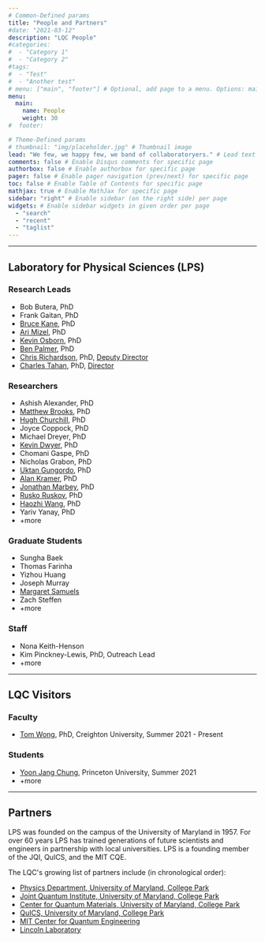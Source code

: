 ```yaml
---
# Common-Defined params
title: "People and Partners"
#date: "2021-03-12"
description: "LQC People"
#categories:
#  - "Category 1"
#  - "Category 2"
#tags:
#  - "Test"
#  - "Another test"
# menu: ["main", "footer"] # Optional, add page to a menu. Options: main, side, footer
menu:
  main:
    name: People
    weight: 30
#  footer:

# Theme-Defined params
# thumbnail: "img/placeholder.jpg" # Thumbnail image
lead: "We few, we happy few, we band of collaboratoryers." # Lead text
comments: false # Enable Disqus comments for specific page
authorbox: false # Enable authorbox for specific page
pager: false # Enable pager navigation (prev/next) for specific page
toc: false # Enable Table of Contents for specific page
mathjax: true # Enable MathJax for specific page
sidebar: "right" # Enable sidebar (on the right side) per page
widgets: # Enable sidebar widgets in given order per page
  - "search"
  - "recent"
  - "taglist"
---
```


---

## Laboratory for Physical Sciences (LPS)

### Research Leads
- Bob Butera, PhD
- Frank Gaitan, PhD
- [Bruce Kane](https://groups.jqi.umd.edu/kane/), PhD
- [Ari Mizel](http://arimizel.com/), PhD
- [Kevin Osborn](https://www.physics.umd.edu/~kosborn/), PhD
- [Ben Palmer](http://terpconnect.umd.edu/~bpalmer/), PhD
- [Chris Richardson](http://richardsonmbe.umd.edu/), PhD, [Deputy Director](mailto:richardson@lps.gov)
- [Charles Tahan](http://research.tahan.com/), PhD, [Director](mailto:ctahan@lps.gov)

### Researchers

- Ashish Alexander, PhD
- [Matthew Brooks](https://scholar.google.com/citations?user=4pO7CUQAAAAJ&hl=en), PhD
- [Hugh Churchill](https://fulbright.uark.edu/departments/physics/directory/index/uid/hchurch/name/Hugh+Churchill/), PhD
- Joyce Coppock, PhD
- Michael Dreyer, PhD
- [Kevin Dwyer](https://scholar.google.com/citations?user=V7ZY5x8AAAAJ&hl=en), PhD
- Chomani Gaspe, PhD
- Nicholas Grabon, PhD
- [Uktan Gungordo](https://scholar.google.com/citations?user=sw0U7Y8AAAAJ), PhD
- [Alan Kramer](https://scholar.google.com/citations?user=pGXtLzwAAAAJ&hl=en), PhD
- [Jonathan Marbey](https://scholar.google.com/citations?user=YYyENpgAAAAJ&hl=en), PhD
- [Rusko Ruskov](https://scholar.google.com/citations?user=iKet7ogAAAAJ&hl=en), PhD
- [Haozhi Wang](https://scholar.google.com/citations?user=Qmars0gAAAAJ&hl=en), PhD
- Yariv Yanay, PhD
- +more

### Graduate Students

- Sungha Baek
- Thomas Farinha
- Yizhou Huang
- Joseph Murray
- [Margaret Samuels](https://scholar.google.com/citations?user=pzFq43oAAAAJ&hl=en)
- Zach Steffen
- +more

### Staff

- Nona Keith-Henson
- Kim Pinckney-Lewis, PhD, Outreach Lead
- +more

---

## LQC Visitors

### Faculty 

- [Tom Wong](http://www.thomaswong.net), PhD, Creighton University, Summer 2021 - Present

### Students

- [Yoon Jang Chung](https://scholar.google.com/citations?hl=en&user=9oNSE4gAAAAJ&view_op=list_works), Princeton University, Summer 2021
- +more

---

## Partners

LPS was founded on the campus of the University of Maryland in 1957. For over 60 years LPS has trained generations of future scientists and engineers in partnership with local universities. LPS is a founding member of the JQI, QuICS, and the MIT CQE. 

The LQC's growing list of partners include (in chronological order):

- [Physics Department, University of Maryland, College Park](https://umdphysics.umd.edu/)
- [Joint Quantum Institute, University of Maryland, College Park](https://jqi.umd.edu/)
- [Center for Quantum Materials, University of Maryland, College Park](https://qmc.umd.edu/)
- [QuICS, University of Maryland, College Park](https://quics.umd.edu/)
- [MIT Center for Quantum Engineering](https://cqe.mit.edu/)
- [Lincoln Laboratory](https://www.ll.mit.edu/)
